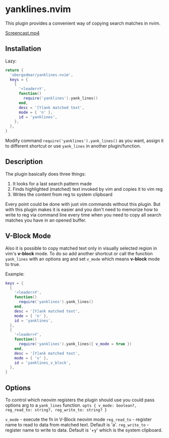 # yanklines.nvim
This plugin provides a convenient way of copying search matches in nvim.

[Screencast.mp4](https://github.com/obergodmar/yanklines.nvim/assets/33424304/85268d1c-83c8-4b4a-a860-c650de435964)

## Installation

Lazy:
```lua
return {
  'obergodmar/yanklines.nvim',
  keys = {
    {
      '<leader>Y',
      function()
        require('yanklines').yank_lines()
      end,
      desc = '[Y]ank matched text',
      mode = { 'n' },
      id = 'yanklines',
    },
  },
}
```

Modify command `require('yanklines').yank_lines()` as you want, assign it to different shortcut or use `yank_lines` in another plugin/function.

## Description

The plugin basically does three things:
1) It looks for a last search pattern made
2) Finds highlighted (matched) text invoked by vim and copies it to vim reg
3) Writes the content from reg to system clipboard

Every point could be done with just vim commands without this plugin. But with this plugin makes it is easier and you don't need to memorize how to write to reg via command line every time when you need to copy all search matches you have in an opened buffer.

## V-Block Mode

Also it is possible to copy matched text only in visually selected region in vim's **v-block** mode. To do so add another shortcut or call the function `yank_lines` with an options arg and set `v_mode` which means **v-block** mode to true.

Example:

```lua
keys = {
  {
    '<leader>Y',
    function()
      require('yanklines').yank_lines()
    end,
    desc = '[Y]ank matched text',
    mode = { 'n' },
    id = 'yanklines',
  },
  {
    '<leader>Y',
    function()
      require('yanklines').yank_lines({ v_mode = true })
    end,
    desc = '[Y]ank matched text',
    mode = { 'v' },
    id = 'yanklines_v_block',
  },
}
```

## Options

To control which neovim registers the plugin should use you could pass options arg to a `yank_lines` function.
`opts { v_mode: boolean?, reg_read_to: string?, reg_write_to: string? }`

`v_mode` - execute the fn in V-Block neovim mode
`reg_read_to` - register name to read to data from matched text. Default is 'a'.
`reg_write_to` - register name to write to data. Default is '+y' which is the system clipboard.

